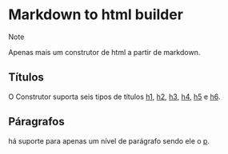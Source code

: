 # Markdown to html builder

>[!NOTE]
>Apenas mais um construtor de html a partir de markdown.

## Títulos
O Construtor suporta seis tipos de títulos 
[h1](/h1/README.md),
[h2](/h2/README.md),
[h3](/h3/README.md),
[h4](/h4/README.md),
[h5](/h5/README.md) e 
[h6](/h6/README.md).

## Páragrafos
há suporte para apenas um nível de parágrafo sendo ele o 
[p](/p).